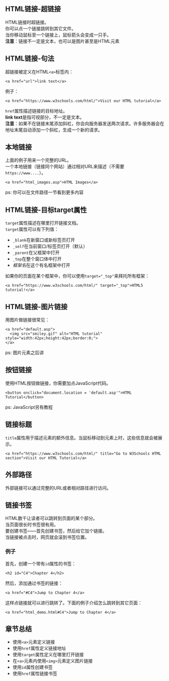 ## HTML链接-超链接
HTML链接时超链接。  
你可以点一个链接跳转到其它文件。  
当你移动鼠标至一个链接上，鼠标箭头会变成一只手。  
**注意**：链接不一定是文本，也可以是图片甚至是HTML元素
## HTML链接-句法
超链接被定义在HTML`<a>`标签内：
```
<a href="url">link text</a>
```
例子：
```
<a href="https://www.w3schools.com/html/">Visit our HTML tutorial</a>
```
`href`属性描述链接的目标地址。  
**link text**是指可视部分，不一定是文本。  
**注意**：如果不在链接末尾添加斜杠，你会向服务器发送两次请求。许多服务器会在地址末尾自动添加一个斜杠，生成一个新的请求。
## 本地链接
上面的例子用来一个完整的URL。  
一个本地链接（链接同个网站）通过相对URL来描述（不需要`https://www....`）。
```
<a href="html_images.asp">HTML Images</a>
```
ps: 你可以在文件路径一节看到更多内容
## HTML链接-目标target属性
`target`属性描述在哪里打开链接文档。  
`target`属性可以有下列值：  
- `_blank`在新窗口或新标签页打开
- `_self`在当前窗口/标签页打开（默认）
- `_parent`在父框架中打开
- `_top`在整个窗口体中打开
- *框架名*在这个有名框架中打开

如果你的页面在某个框架中，你可以使用`target="_top"`来拜托所有框架：
```
<a href="https://www.w3schools.com/html/" target="_top">HTML5 tutorial!</a>
```
## HTML链接-图片链接
用图片做链接很常见：  
```
<a href="default.asp">
  <img src="smiley.gif" alt="HTML tutorial" style="width:42px;height:42px;border:0;">
</a>
```
ps: 图片元素之后讲
## 按钮链接
使用HTML按钮做链接，你需要加点JavaScript代码。
```
<button onclick="document.location = 'default.asp'">HTML Tutorial</button>
```
ps: JavaScript另有教程
## 链接标题
`title`属性用于描述元素的额外信息。当鼠标移动到元素上时，这些信息就会被展示。
```
<a href="https://www.w3schools.com/html/" title="Go to W3Schools HTML section">Visit our HTML Tutorial</a>
```
## 外部路径
外部链接可以通过完整的URL或者相对路径进行访问。
## 链接书签
HTML数千让读者可以跳转到页面的某个部分。  
当页面很长时书签很有用。  
要创建书签——首先创建书签，然后给它加个链接。  
当链接被点击时，网页就会滚到书签位置。
### 例子
首先，创建一个带有`id`属性的书签：
```
<h2 id="C4">Chapter 4</h2>
```
然后，添加通过书签的链接：
```
<a href="#C4">Jump to Chapter 4</a>
```
这样点链接就可以进行跳转了。下面的例子介绍怎么跳转到其它页面：
```
<a href="html_demo.html#C4">Jump to Chapter 4</a>
```
## 章节总结
- 使用`<a>`元素定义链接
- 使用`href`属性定义链接地址
- 使用`target`属性定义在哪里打开链接
- 在`<a>`元素内使用`<img>`元素定义图片链接
- 使用`id`属性创建书签
- 使用`href`属性链接书签
